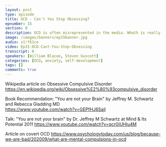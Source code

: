 ```yaml
---
layout: post
type: episode
title: OCD - Can't You Stop Obsessing?
epnumber: 15
section: 0
description: OCD is often misrepresented in the media. Whath is really behind the ritualistic actions that affected persons feel compelled to do to quell their unease? How does it feel to have unwanted, recurring thoughts? What is the source of this disorder? If you are affected, how can you turn a seeming weakness such as OCD to your own advantage, in order to develop yourself into something greater?
image: /images/banners/ep15banner.jpg
audio: s1!f61ce
video: Ep15-OCD-Cant-You-Stop-Obsessing
transcript: 0
speakers: [William Blacoe, Steven Guscott]
categories: [OCD, anxiety, self-development]
tags: []
comments: true
---
```

Wikipedia article on Obsessive Compulsive Disorder<br>
<a href="https://en.wikipedia.org/wiki/Obsessive%E2%80%93compulsive_disorder">https://en.wikipedia.org/wiki/Obsessive%E2%80%93compulsive_disorder</a>

Book Recommendation: "You are not your Brain" by Jeffrey M. Schwartz and Rebecca Gladding MD<br>
<a href="https://www.youtube.com/watch?v=GEPfHJ6SajI">https://www.youtube.com/watch?v=GEPfHJ6SajI</a>

Talk: "You are not your brain" by Dr. Jeffrey M Schwartz at Mind & Its Potential 2011
<a href="https://www.youtube.com/watch?v=qcrGlUHlu4M">https://www.youtube.com/watch?v=qcrGlUHlu4M</a>

Article on covert OCD
<a href="https://www.psychologytoday.com/us/blog/because-we-are-bad/202009/what-are-mental-compulsions-in-ocd">https://www.psychologytoday.com/us/blog/because-we-are-bad/202009/what-are-mental-compulsions-in-ocd</a>